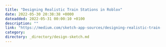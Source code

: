 ```yaml
---
title: "Designing Realistic Train Stations in Roblox"
date: 2022-05-30 20:38:38 +0000
dateadded: 2022-05-31 00:00:10 +0100
description: ""
link: "https://medium.com/sketch-app-sources/designing-realistic-train-stations-in-roblox-5ea36f645786?source=rss----d23119b14977---4"
category:
directory: _directory/design-sketch.md
---
```

